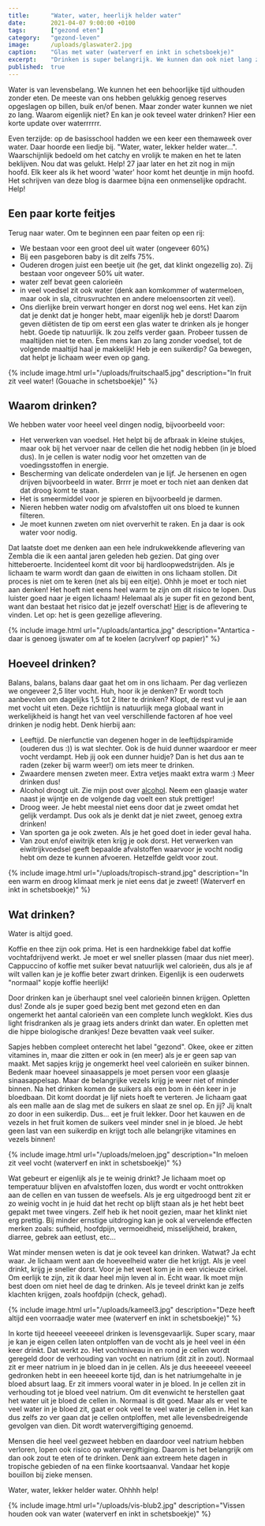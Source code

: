 ```yaml
---
title:      "Water, water, heerlijk helder water"
date:       2021-04-07 9:00:00 +0100
tags:       ["gezond eten"]
category:   "gezond-leven"
image:      /uploads/glaswater2.jpg
caption:    "Glas met water (waterverf en inkt in schetsboekje)"
excerpt:    "Drinken is super belangrijk. We kunnen dan ook niet lang zonder. Hier lees je van alles over water. Hoeveel je nodig hebt en waarom. En wist je dat je ook teveel water kan drinken?"
published:  true
---
```


Water is van levensbelang. We kunnen het een behoorlijke tijd uithouden zonder eten. De meeste van ons hebben gelukkig genoeg reserves opgeslagen op billen, buik en/of benen. Maar zonder water kunnen we niet zo lang. Waarom eigenlijk niet? En kan je ook teveel water drinken? Hier een korte update over waterrrrrr.

Even terzijde: op de basisschool hadden we een keer een themaweek over water. Daar hoorde een liedje bij. "Water, water, lekker helder water...". Waarschijnlijk bedoeld om het catchy en vrolijk te maken en het te laten beklijven. Nou dat was gelukt. Help! 27 jaar later en het zit nog in mijn hoofd. Elk keer als ik het woord 'water' hoor komt het deuntje in mijn hoofd. Het schrijven van deze blog is daarmee bijna een onmenselijke opdracht. Help!

## Een paar korte feitjes

Terug naar water. Om te beginnen een paar feiten op een rij:

* We bestaan voor een groot deel uit water (ongeveer 60%)
* Bij een pasgeboren baby is dit zelfs 75%.
* Ouderen drogen juist een beetje uit (he get, dat klinkt ongezellig zo). Zij bestaan voor ongeveer 50% uit water.
* water zelf bevat geen calorieën
* in veel voedsel zit ook water (denk aan komkommer of watermeloen, maar ook in sla, citrusvruchten en andere meloensoorten zit veel).
* Ons dierlijke brein verwart honger en dorst nog wel eens. Het kan zijn dat je denkt dat je honger hebt, maar eigenlijk heb je dorst! Daarom geven diëtisten de tip om eerst een glas water te drinken als je honger hebt. Goede tip natuurlijk. Ik zou zelfs verder gaan. Probeer tussen de maaltijden niet te eten. Een mens kan zo lang zonder voedsel, tot de volgende maaltijd haal je makkelijk! Heb je een suikerdip? Ga bewegen, dat helpt je lichaam weer even op gang.

{% include image.html url="/uploads/fruitschaal5.jpg" description="In fruit zit veel water! (Gouache in schetsboekje)" %}

## Waarom drinken?

We hebben water voor heeel veel dingen nodig, bijvoorbeeld voor:
* Het verwerken van voedsel. Het helpt bij de afbraak in kleine stukjes, maar ook bij het vervoer naar de cellen die het nodig hebben (in je bloed dus). In je cellen is water nodig voor het omzetten van de voedingsstoffen in energie.
* Bescherming van delicate onderdelen van je lijf. Je hersenen en ogen drijven bijvoorbeeld in water. Brrrr je moet er toch niet aan denken dat dat droog komt te staan.
* Het is smeermiddel voor je spieren en bijvoorbeeld je darmen.
* Nieren hebben water nodig om afvalstoffen uit ons bloed te kunnen filteren.
* Je moet kunnen zweten om niet oververhit te raken. En ja daar is ook water voor nodig.

Dat laatste doet me denken aan een hele indrukwekkende aflevering van Zembla die ik een aantal jaren geleden heb gezien. Dat ging over hitteberoerte. Incidenteel komt dit voor bij hardloopwedstrijden. Als je lichaam te warm wordt dan gaan de eiwitten in ons lichaam stollen. Dit proces is niet om te keren (net als bij een eitje). Ohhh je moet er toch niet aan denken! Het hoeft niet eens heel warm te zijn om dit risico te lopen. Dus luister goed naar je eigen lichaam! Helemaal als je super fit en gezond bent, want dan bestaat het risico dat je jezelf overschat! [Hier](https://www.bnnvara.nl/zembla/artikelen/onnodig-doden-door-hitteberoerte-bij-hardloopevenementen) is de aflevering te vinden. Let op: het is geen gezellige aflevering.

{% include image.html url="/uploads/antartica.jpg" description="Antartica - daar is genoeg ijswater om af te koelen (acrylverf op papier)" %}

## Hoeveel drinken?

Balans, balans, balans daar gaat het om in ons lichaam. Per dag verliezen we ongeveer 2,5 liter vocht. Huh, hoor ik je denken? Er wordt toch aanbevolen om dagelijks 1,5 tot 2 liter te drinken? Klopt, de rest vul je aan met vocht uit eten. Deze richtlijn is natuurlijk mega globaal want in werkelijkheid is hangt het van veel verschillende factoren af hoe veel drinken je nodig hebt. Denk hierbij aan:

* Leeftijd. De nierfunctie van degenen hoger in de leeftijdspiramide (ouderen dus :)) is wat slechter. Ook is de huid dunner waardoor er meer vocht verdampt. Heb jij ook een dunner huidje? Dan is het dus aan te raden (zeker bij warm weer!) om iets meer te drinken.
* Zwaardere mensen zweten meer. Extra vetjes maakt extra warm :) Meer drinken dus!
* Alcohol droogt uit. Zie mijn post over [alcohol](/gezond-leven/2020/12/30/proost.html). Neem een glaasje water naast je wijntje en de volgende dag voelt een stuk prettiger!
* Droog weer. Je hebt meestal niet eens door dat je zweet omdat het gelijk verdampt. Dus ook als je denkt dat je niet zweet, genoeg extra drinken!
* Van sporten ga je ook zweten. Als je het goed doet in ieder geval haha.
* Van zout en/of eiwitrijk eten krijg je ook dorst. Het verwerken van eiwitrijkvoedsel geeft bepaalde afvalstoffen waarvoor je vocht nodig hebt om deze te kunnen afvoeren. Hetzelfde geldt voor zout.

{% include image.html url="/uploads/tropisch-strand.jpg" description="In een warm en droog klimaat merk je niet eens dat je zweet! (Waterverf en inkt in schetsboekje)" %}

## Wat drinken?

Water is altijd goed.

Koffie en thee zijn ook prima. Het is een hardnekkige fabel dat koffie vochtafdrijvend werkt. Je moet er wel sneller plassen (maar dus niet meer). Cappuccino of koffie met suiker bevat natuurlijk wel calorieën, dus als je af wilt vallen kan je je koffie beter zwart drinken. Eigenlijk is een ouderwets "normaal" kopje koffie heerlijk!

Door drinken kan je überhaupt snel veel calorieën binnen krijgen. Opletten dus! Zonde als je super goed bezig bent met gezond eten en dan ongemerkt het aantal calorieën van een complete lunch wegklokt. Kies dus light frisdranken als je graag iets anders drinkt dan water. En opletten met die hippe biologische drankjes! Deze bevatten vaak veel suiker.

Sapjes hebben compleet onterecht het label "gezond". Okee, okee er zitten vitamines in, maar die zitten er ook in (en meer) als je er geen sap van maakt. Met sapjes krijg je ongemerkt heel veel calorieën en suiker binnen. Bedenk maar hoeveel sinaasappels je moet persen voor een glaasje sinaasappelsap. Maar de belangrijke vezels krijg je weer niet of minder binnen. Na het drinken komen de suikers als een bom in één keer in je bloedbaan. Dit komt doordat je lijf niets hoeft te verteren. Je lichaam gaat als een malle aan de slag met de suikers en slaat ze snel op.  En jij? Jij knalt zo door in een suikerdip. Dus... eet je fruit lekker. Door het kauwen en de vezels in het fruit komen de suikers veel minder snel in je bloed. Je hebt geen last van een suikerdip en krijgt toch alle belangrijke vitamines en vezels binnen!

{% include image.html url="/uploads/meloen.jpg" description="In meloen zit veel vocht (waterverf en inkt in schetsboekje)" %}

Wat gebeurt er eigenlijk als je te weinig drinkt? Je lichaam moet op temperatuur blijven en afvalstoffen lozen, dus wordt er vocht onttrokken aan de cellen en van tussen de weefsels. Als je erg uitgedroogd bent zit er zo weinig vocht in je huid dat het recht op blijft staan als je het hebt beet gepakt met twee vingers. Zelf heb ik het nooit gezien, maar het klinkt niet erg prettig. Bij minder ernstige uitdroging kan je ook al vervelende effecten merken zoals: sufheid, hoofdpijn, vermoeidheid, misselijkheid, braken, diarree, gebrek aan eetlust, etc...

Wat minder mensen weten is dat je ook teveel kan drinken. Watwat? Ja echt waar. Je lichaam went aan de hoeveelheid water die het krijgt. Als je veel drinkt, krijg je sneller dorst. Voor je het weet kom je in een vicieuze cirkel. Om eerlijk te zijn, zit ik daar heel mijn leven al in. Echt waar. Ik moet mijn best doen om niet heel de dag te drinken. Als je teveel drinkt kan je zelfs klachten krijgen, zoals hoofdpijn (check, gehad).

{% include image.html url="/uploads/kameel3.jpg" description="Deze heeft altijd een voorraadje water mee (waterverf en inkt in schetsboekje)" %}

In korte tijd heeeeel veeeeeel drinken is levensgevaarlijk. Super scary, maar je kan je eigen cellen laten ontploffen van de vocht als je heel veel in één keer drinkt. Dat werkt zo. Het vochtniveau in en rond je cellen wordt geregeld door de verhouding van vocht en natrium (dit zit in zout). Normaal zit er meer natrium in je bloed dan in je cellen. Als je dus heeeeeel veeeeel gedronken hebt in een heeeeel korte tijd, dan is het natriumgehalte in je bloed absurt laag. Er zit immers vooral water in je bloed. In je cellen zit in verhouding tot je bloed veel natrium. Om dit evenwicht te herstellen gaat het water uit je bloed de cellen in. Normaal is dit goed. Maar als er veel te veel water in je bloed zit, gaat er ook veel te veel water je cellen in. Het kan dus zelfs zo ver gaan dat je cellen ontploffen, met alle levensbedreigende gevolgen van dien. Dit wordt watervergiftiging genoemd.

Mensen die heel veel gezweet hebben en daardoor veel natrium hebben verloren, lopen ook risico op watervergiftiging. Daarom is het belangrijk om dan ook zout te eten of te drinken. Denk aan extreem hete dagen in tropische gebieden of na een flinke koortsaanval. Vandaar het kopje bouillon bij zieke mensen.  

Water, water, lekker helder water. Ohhhh help!

{% include image.html url="/uploads/vis-blub2.jpg" description="Vissen houden ook van water (waterverf en inkt in schetsboekje)" %}
